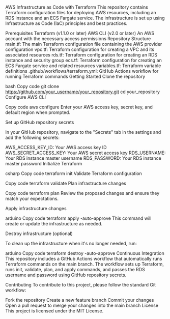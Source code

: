 #
AWS Infrastructure as Code with Terraform
This repository contains Terraform configuration files for deploying AWS resources, including an RDS instance and an ECS Fargate service. The infrastructure is set up using Infrastructure as Code (IaC) principles and best practices.

Prerequisites
Terraform (v1.1.0 or later)
AWS CLI (v2.0 or later)
An AWS account with the necessary access permissions
Repository Structure
main.tf: The main Terraform configuration file containing the AWS provider configuration
vpc.tf: Terraform configuration for creating a VPC and its associated resources
rds.tf: Terraform configuration for creating an RDS instance and security group
ecs.tf: Terraform configuration for creating an ECS Fargate service and related resources
variables.tf: Terraform variable definitions
.github/workflows/terraform.yml: GitHub Actions workflow for running Terraform commands
Getting Started
Clone the repository

bash
Copy code
git clone https://github.com/your_username/your_repository.git
cd your_repository
Configure AWS CLI

Copy code
aws configure
Enter your AWS access key, secret key, and default region when prompted.

Set up GitHub repository secrets

In your GitHub repository, navigate to the "Secrets" tab in the settings and add the following secrets:

AWS_ACCESS_KEY_ID: Your AWS access key ID
AWS_SECRET_ACCESS_KEY: Your AWS secret access key
RDS_USERNAME: Your RDS instance master username
RDS_PASSWORD: Your RDS instance master password
Initialize Terraform

csharp
Copy code
terraform init
Validate Terraform configuration

Copy code
terraform validate
Plan infrastructure changes

Copy code
terraform plan
Review the proposed changes and ensure they match your expectations.

Apply infrastructure changes

arduino
Copy code
terraform apply -auto-approve
This command will create or update the infrastructure as needed.

Destroy infrastructure (optional)

To clean up the infrastructure when it's no longer needed, run:

arduino
Copy code
terraform destroy -auto-approve
Continuous Integration
This repository includes a GitHub Actions workflow that automatically runs Terraform commands on the main branch. The workflow sets up Terraform, runs init, validate, plan, and apply commands, and passes the RDS username and password using GitHub repository secrets.

Contributing
To contribute to this project, please follow the standard Git workflow:

Fork the repository
Create a new feature branch
Commit your changes
Open a pull request to merge your changes into the main branch
License
This project is licensed under the MIT License.